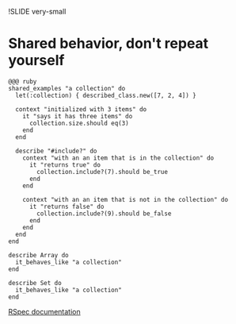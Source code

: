 !SLIDE very-small

# Shared behavior, don't repeat yourself

    @@@ ruby
    shared_examples "a collection" do
      let(:collection) { described_class.new([7, 2, 4]) }

      context "initialized with 3 items" do
        it "says it has three items" do
          collection.size.should eq(3)
        end
      end

      describe "#include?" do
        context "with an an item that is in the collection" do
          it "returns true" do
            collection.include?(7).should be_true
          end
        end

        context "with an an item that is not in the collection" do
          it "returns false" do
            collection.include?(9).should be_false
          end
        end
      end
    end

    describe Array do
      it_behaves_like "a collection"
    end

    describe Set do
      it_behaves_like "a collection"
    end

[RSpec documentation](https://www.relishapp.com/rspec/rspec-core/docs/example-groups/shared-examples)
